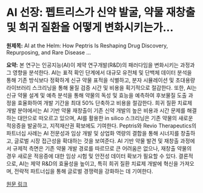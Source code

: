 # AI 선장: 펩트리스가 신약 발굴, 약물 재창출 및 희귀 질환을 어떻게 변화시키는가...

**원제목:** AI at the Helm: How Peptris Is Reshaping Drug Discovery, Repurposing, and Rare Disease ...

**요약:** 본 연구는 인공지능(AI)이 제약 연구개발(R&D)의 패러다임을 변화시키는 과정과 그 영향을 분석한다. AI는 표적 확인 단계에서 대규모 유전체 및 단백체 데이터 분석을 통해 기존 방식보다 정확하게 신규 약물 표적을 식별하고, 분자 시뮬레이션 및 초대용량 라이브러리 스크리닝을 통해 물질 검증 시간 및 비용을 획기적으로 절감한다. 또한, AI는 신규 약물 설계 및 예측 분석을 통해 약물의 독성 및 효능을 예측하여 후보물질 도출 과정을 효율화하여 개발 기간을 최대 50% 단축하고 비용을 절감한다.  희귀 질환 치료제 개발 분야에서는 AI 기반 약물 재창출이 기존 신약 개발의 높은 비용과 시간 문제를 해결하는 대안으로 떠오르고 있으며,  AI를 활용한  in silico 스크리닝은 기존 약물의 새로운 적응증을 발굴하고, 지적재산권 확보에도 기여한다.  Peptris와 Revio Therapeutics의 파트너십 사례는 AI 전문성과 임상 개발 및 상업화 역량의 결합을 통해 시너지를 창출하고, 글로벌 시장 접근성을 확대하는 것을 보여준다.  AI 기반 약물 발견 및 재창출 과정에서 규제적 측면은 기존 약물 개발 경로를 따르므로 큰 어려움은 없으나, 재창출 약물의 경우 새로운 적응증에 대한 임상 시험 및 안전성 데이터 확보가 필요할 수 있다.  결론적으로, AI는 제약 R&D의 효율성을 높이고, 특히 희귀 질환 치료제 개발에 혁신을 가져오며, 전략적 파트너십을 통해 글로벌 경쟁력을 강화하는 데 기여한다.

[원문 링크](https://indiamedtoday.com/ai-at-the-helm-how-peptris-is-reshaping-drug-discovery-repurposing-and-rare-disease-innovation/)
